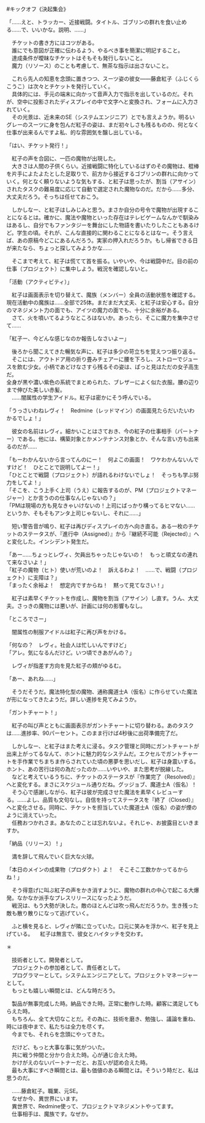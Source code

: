 #キックオフ《決起集会》

「……えと、トラッカー、近接戦闘。タイトル、ゴブリンの群れを食い止める……で、いいかな。説明、……」

　チケットの書き方にはコツがある。  
　誰にでも意図が正確に伝わるよう、やるべき事を簡潔に明記すること。  
　達成条件が曖昧なチケットはそもそも発行しないこと。  
　魔力（リソース）のことも考慮して、無茶な指示は出さないこと。

　これら先人の知恵を念頭に置きつつ、スーツ姿の彼女――藤倉紅子（ふじくらこうこ）は次々とチケットを発行していく。  
　具体的には、手元の端末に向かって音声入力で指示を出しているのだ。それが、空中に投影されたディスプレイの中で文字へと変換され、フォームに入力されていく。  
　その光景は、近未来のSE（システムエンジニア）とでも言えようか。明るいグレーのスーツに身を包んだ紅子の姿は、まだ初々しさも残るものの、何となく仕事が出来るんですよ私、的な雰囲気を醸し出している。

「はい、チケット発行！」

　紅子の声を合図に、一匹の魔物が出現した。  
　大きさは人間の子供くらい。近接戦闘に特化しているはずのその魔物は、棍棒を片手によたよたとした足取りで、前方から接近するゴブリンの群れに向かっていく。何となく頼りないような気もする、と紅子は思ったが、割当（アサイン）されたタスクの難易度に応じて自動で選定された魔物なのだ。だから……多分、大丈夫だろう。そっちは任せておこう。

　しかしなー、と紅子はしみじみと思う。まさか自分の号令で魔物が出現することになるとは。確かに、魔法や魔物といった存在はテレビゲームなんかで馴染みはあるし、自分でもファンタジーを舞台にした物語を書いたりしたこともあるけど。学生の頃。それが、こんな直接的に関わることになるとはなー。そう言えば、あの原稿今どこにあるんだろう。実家の押入れだろうか。もし帰省できる日が来たなら、ちょっと探してみようかな……

　そこまで考えて、紅子は慌てて首を振る。いやいや、今は戦闘中だ。目の前の仕事（プロジェクト）に集中しよう。戦況を確認しないと。

「活動（アクティビティ）」

　紅子は画面表示を切り替えて、魔族（メンバー）全員の活動状態を確認する。現在活動中の魔族は……全部で25体。まだまだ大丈夫、と紅子は安心する。自分のマネジメント力の面でも、アイツの魔力の面でも、十分に余裕がある。  
　さて、火を噴いてるようなところはないか。あったら、そこに魔力を集中させて……

「紅子ー、今どんな感じなのか報告しなさいよー」

　後ろから聞こえてきた暢気な声に、紅子は多少の苛立ちを覚えつつ振り返る。
　そこには、アウトドア用の折り畳みチェアーに腰を下ろし、ストローでジュースを飲む少女。小柄であどけなさすら残るその姿は、ぱっと見はただの女子高生だ。  
全身が黒や濃い紫色の系統でまとめられた、ブレザーによく似た衣服。腰の辺りまで伸びた美しい赤髪。  
　……闇属性の学生アイドル。紅子は密かにそう呼んでいる。

「うっさいわねレヴィ！　Redmine（レッドマイン）の画面見たらだいたいわかるでしょ！」

　彼女の名前はレヴィ。細かいことはさておき、今の紅子の仕事相手（パートナー）である。他には、構築対象とかメンテナンス対象とか、そんな言い方も出来るのだが……

「もーわかんないから言ってんのにー！　何よこの画面！　ワケわかんないんですけど！　ひとことで説明してよー！」  
「ひとことで戦闘（プロジェクト）が語れるわけないでしょ！　そっちも学ぶ努力をしてよ！」  
「そこを、こう上手く上司（うえ）に報告するのが、PM（プロジェクトマネージャー）とか言うのの仕事なんじゃないの？」  
「PMは現場の方も見なきゃいけないの！上司にばっかり構ってるヒマない……というか、そもそもアンタ上司じゃないし、それに……」

　短い警告音が鳴り、紅子は再びディスプレイの方へ向き直る。ある一枚のチケットのステータスが、『進行中（Assigned）』から『継続不可能（Rejected）』へと変化した。インシデント発生だ。

「あー……ちょっとレヴィ、欠員出ちゃったじゃないの！　もっと頑丈なの連れて来なさいよ！」  
「紅子の魔物（ヒト）使いが荒いのよ！　訴えるわよ！　……で、戦闘（プロジェクト）に支障は？」  
「まったく余裕よ！　想定内ですからね！　黙って見てなさい！」

　紅子は素早くチケットを作成し、魔物を割当（アサイン）し直す。うん、大丈夫。さっきの魔物には悪いが、計画には何の影響もなし。

「ところでさー」

　闇属性の制服アイドルは紅子に再び声をかける。

「何なの？　レヴィ。社会人は忙しいんですけど」  
「アレ。気になるんだけど。いつ頃できあがんの？」

　レヴィが指差す方向を見た紅子の頬がゆるむ。

「あー、あれね……」

　そうだそうだ。魔法特化型の魔物、通称魔道士A（仮名）に作らせていた魔法が形になってきたようだ。詳しい進捗を見てみようか。

「ガントチャート！」

　紅子の叫び声とともに画面表示がガントチャートに切り替わる。あのタスクは……進捗率、90パーセント。このまま行けば4秒後に出荷準備完了だ。

　しかしなー、と紅子はまた考えに浸る。タスク管理と同時にガントチャートが出来上がってるなんて、ホントに魅力的なシステムだ。エクセルでガントチャートを手作業でちまちま作らされていた頃の悪夢を思いだし、紅子は身震いする。ホント、あの苦行は何の為だったのか……いやいや、また思考が脱線した。  
　などと考えているうちに、チケットのステータスが『作業完了（Resolved）』へと変化する。まさにスケジュール通りだね。グッジョブ、魔道士A（仮名）！  
　そう心で感謝しながら、紅子は彼が完成させた魔法を素早くレビューする。……よし、品質も文句なし。自信を持ってステータスを『終了（Closed）』へと変化させる。同時に、チケットを担当していた魔道士A（仮名）の姿が煙のように消えていった。  
　任務おつかれさま。あなたのことは忘れないよ。それじゃ、お披露目といきますか。

「納品（リリース）！」

　満を辞して飛んでいく巨大な火球。

「本日のメインの成果物（プロダクト）よ！　そこそこ工数かかってるからね！」

　そう得意げに叫ぶ紅子の声をかき消すように、魔物の群れの中心で起こる大爆発。なかなか派手なプレスリリースになったようだ。  
　戦況は、もう大勢が決した。敵のほとんどは吹っ飛んだだろうか。生き残った敵も散り散りになって逃げていく。

　ふと横を見ると、レヴィが隣に立っていた。口元に笑みを浮かべ、紅子を見上げている。
　紅子は無言で、彼女とハイタッチを交わす。

＊

　技術者として。開発者として。  
　プロジェクトの参加者として、責任者として。  
　プログラマーとして。システムエンジニアとして。プロジェクトマネージャーとして。  
　もっとも嬉しい瞬間とは、どんな時だろう。

　製品が無事完成した時。納品できた時。正常に動作した時。顧客に満足してもらえた時。  
　もちろん、全て大切なことだ。その為に、技術を磨き、勉強し、議論を重ね、時には夜中まで、私たちは全力を尽くす。  
　今までも、それらを念頭にやってきた。

　だけど、もっと大事な事に気がついた。  
　共に戦う仲間と分かり合えた時。心が通じ合えた時。  
　かけがえのないパートナーだと、お互いが認め合えた時。  
　最も大事にすべき瞬間とは、最も価値のある瞬間とは。そういう時だと、私は思うのだ。


　……藤倉紅子。職業、元SE。  
　なぜか今、異世界にいます。  
　異世界で、Redmine使って、プロジェクトマネジメントやってます。  
　仕事相手は、魔族です。なぜか。